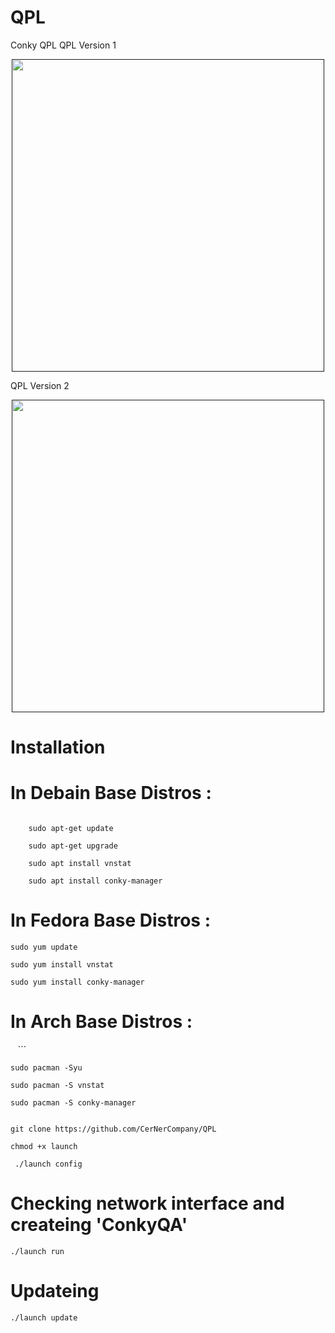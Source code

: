 # QPL
Conky QPL
QPL Version 1
<div align="center"><a href=""><img src="http://s9.picofile.com/file/8326270942/DeepinScreenshot_20180513230716.png" width="500"></a></div>




QPL Version 2

<div align="center"><a href=""><img src="http://s9.picofile.com/file/8326382100/DeepinScreenshot_20180515000953.png" width="500"></a></div>


# Installation


# In Debain Base Distros :
```

    sudo apt-get update 
 
    sudo apt-get upgrade

    sudo apt install vnstat 

    sudo apt install conky-manager

 ```
# In Fedora Base Distros :

    sudo yum update

    sudo yum install vnstat

    sudo yum install conky-manager


# In Arch Base Distros :
    ```
    
    sudo pacman -Syu

    sudo pacman -S vnstat

    sudo pacman -S conky-manager

 ```

git clone https://github.com/CerNerCompany/QPL
 
 chmod +x launch
 
  ./launch config
```




 # Checking network interface and createing 'ConkyQA'
 ```
 ./launch run
 
 ```

# Updateing 

``` 
./launch update

```
